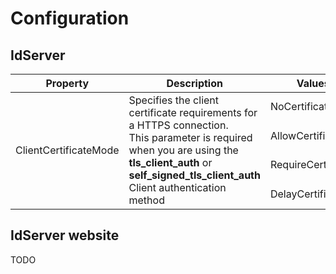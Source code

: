 # Configuration

## IdServer

<table>
    <thead>
        <tr>
            <th>Property</th>
            <th>Description</th>
            <th>Values</th>
        </tr>
    </thead>
    <tbody>
        <tr>
            <td rowspan="4">ClientCertificateMode</td>
            <td rowspan="4">
                Specifies the client certificate requirements for a HTTPS connection.<br/>
                This parameter is required when you are using the <b>tls_client_auth</b> or <b>self_signed_tls_client_auth</b> Client authentication method
            </td>
            <td>NoCertificate</td>
        </tr>
        <tr>
            <td>AllowCertificate</td>
        </tr>
        <tr>
            <td>RequireCertificate</td>
        </tr>
        <tr>
            <td>DelayCertificate</td>
        </tr>
    </tbody>
</table>

## IdServer website

TODO
